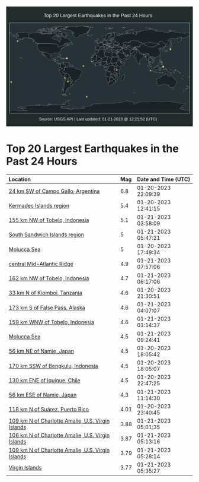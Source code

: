 ![Map](./map.png)

# Top 20 Largest Earthquakes in the Past 24 Hours

| Location | Mag | Date and Time (UTC) |
|:---|:---|:---|
| [24 km SW of Campo Gallo, Argentina](https://earthquake.usgs.gov/earthquakes/eventpage/us7000j5x2) | 6.8 | 01-20-2023 22:09:39 |
| [Kermadec Islands region](https://earthquake.usgs.gov/earthquakes/eventpage/us7000j5sy) | 5.4 | 01-20-2023 12:41:15 |
| [155 km NW of Tobelo, Indonesia](https://earthquake.usgs.gov/earthquakes/eventpage/us7000j603) | 5.1 | 01-21-2023 03:58:09 |
| [South Sandwich Islands region](https://earthquake.usgs.gov/earthquakes/eventpage/us7000j60t) | 5 | 01-21-2023 05:47:21 |
| [Molucca Sea](https://earthquake.usgs.gov/earthquakes/eventpage/us7000j5vr) | 5 | 01-20-2023 17:49:34 |
| [central Mid-Atlantic Ridge](https://earthquake.usgs.gov/earthquakes/eventpage/us7000j61d) | 4.9 | 01-21-2023 07:57:06 |
| [162 km NW of Tobelo, Indonesia](https://earthquake.usgs.gov/earthquakes/eventpage/us7000j610) | 4.7 | 01-21-2023 06:17:06 |
| [33 km N of Kiomboi, Tanzania](https://earthquake.usgs.gov/earthquakes/eventpage/us7000j5wu) | 4.6 | 01-20-2023 21:30:51 |
| [173 km S of False Pass, Alaska](https://earthquake.usgs.gov/earthquakes/eventpage/us7000j606) | 4.6 | 01-21-2023 04:07:07 |
| [159 km WNW of Tobelo, Indonesia](https://earthquake.usgs.gov/earthquakes/eventpage/us7000j5zi) | 4.6 | 01-21-2023 01:14:37 |
| [Molucca Sea](https://earthquake.usgs.gov/earthquakes/eventpage/us7000j61s) | 4.5 | 01-21-2023 09:24:41 |
| [56 km NE of Namie, Japan](https://earthquake.usgs.gov/earthquakes/eventpage/us7000j5vu) | 4.5 | 01-20-2023 18:05:42 |
| [170 km SSW of Bengkulu, Indonesia](https://earthquake.usgs.gov/earthquakes/eventpage/us7000j5vt) | 4.5 | 01-20-2023 18:05:07 |
| [130 km ENE of Iquique, Chile](https://earthquake.usgs.gov/earthquakes/eventpage/us7000j5xr) | 4.5 | 01-20-2023 22:47:25 |
| [56 km ESE of Namie, Japan](https://earthquake.usgs.gov/earthquakes/eventpage/us7000j623) | 4.3 | 01-21-2023 11:14:30 |
| [118 km N of Suárez, Puerto Rico](https://earthquake.usgs.gov/earthquakes/eventpage/pr2023020000) | 4.01 | 01-20-2023 23:40:45 |
| [109 km N of Charlotte Amalie, U.S. Virgin Islands](https://earthquake.usgs.gov/earthquakes/eventpage/pr2023021001) | 3.88 | 01-21-2023 05:01:35 |
| [106 km N of Charlotte Amalie, U.S. Virgin Islands](https://earthquake.usgs.gov/earthquakes/eventpage/pr2023021004) | 3.87 | 01-21-2023 05:13:16 |
| [109 km N of Charlotte Amalie, U.S. Virgin Islands](https://earthquake.usgs.gov/earthquakes/eventpage/pr2023021003) | 3.79 | 01-21-2023 05:28:14 |
| [Virgin Islands](https://earthquake.usgs.gov/earthquakes/eventpage/pr2023021002) | 3.77 | 01-21-2023 05:35:27 |
